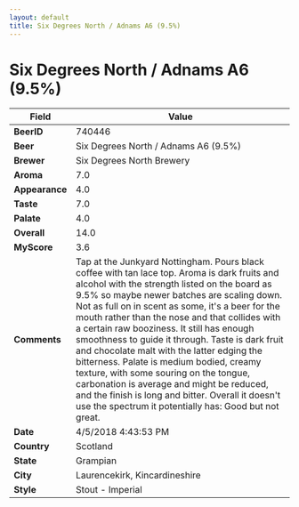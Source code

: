 ```yaml
---
layout: default
title: Six Degrees North / Adnams A6 (9.5%)
---
```


# Six Degrees North / Adnams A6 (9.5%)

| Field         | Value     |
|---------------|-----------|
| **BeerID** | 740446 |
| **Beer** | Six Degrees North / Adnams A6 (9.5%) |
| **Brewer** | Six Degrees North Brewery |
| **Aroma** | 7.0 |
| **Appearance** | 4.0 |
| **Taste** | 7.0 |
| **Palate** | 4.0 |
| **Overall** | 14.0 |
| **MyScore** | 3.6 |
| **Comments** | Tap at the Junkyard Nottingham. Pours black coffee with tan lace top. Aroma is dark fruits and alcohol with the strength listed on the board as 9.5% so maybe newer batches are scaling down. Not as full on in scent as some, it&#39;s a beer for the mouth rather than the nose and that collides with a certain raw booziness. It still has enough smoothness to guide it through. Taste is dark fruit and chocolate malt with the latter edging the bitterness. Palate is medium bodied, creamy texture, with some souring on the tongue, carbonation is average and might be reduced, and the finish is long and bitter. Overall it doesn&#39;t use the spectrum it potentially has: Good but not great. |
| **Date** | 4/5/2018 4:43:53 PM |
| **Country** | Scotland |
| **State** | Grampian |
| **City** | Laurencekirk, Kincardineshire |
| **Style** | Stout - Imperial |
